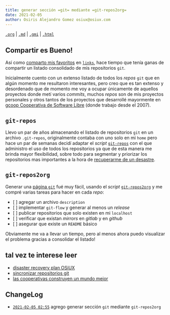 ```yaml
---
title: generar sección =git= mediante =git-repos2org=
date: 2021-02-05
author: Osiris Alejandro Gomez osiux@osiux.com
---
```


[`.org`](https://gitlab.com/osiux/osiux.gitlab.io/-/raw/master/2021-02-05-git-repos2org.org) |
[`.md`](https://gitlab.com/osiux/osiux.gitlab.io/-/raw/master/2021-02-05-git-repos2org.md) |
[`.gmi`](gemini://gmi.osiux.com/2021-02-05-git-repos2org.gmi) |
[`.html`](https://osiux.gitlab.io/2021-02-05-git-repos2org.html)

## Compartir es Bueno!

Así como [comparto mis favoritos](2021-01-29-bookmarks-vs-links) en
[`links`](links), hace tiempo que tenía ganas de compartir un
listado consolidado de mis repositorios `git`.

Inicialmente cuento con un extenso listado de todos los *repos* `git`
que en algún momento me resultaron interesantes, pero creo que es tan
extenso y desordenado que de momento me voy a ocupar únicamente de
aquellos proyectos donde metí varios *commits*, muchos *repos* son de
mis proyectos personales y otros tantos de los proyectos que desarrollé
mayormente en [gcoop Cooperativa de Software
Libre](https://www.gcoop.coop/) (donde trabajo desde el 2007).

## `git-repos`

Llevo un par de años almacenando el listado de repositorios `git` en un
archivo `.git-repos`, originalmente contaba con uno solo en mi `home`
pero hace un par de semanas decidí adaptar el *script*
[`git-repos`](https://gitlab.com/osiux/git-bash-utils/-/raw/master/git-repos)
con el que administro el uso de todos los repositorios ya que de esta
manera me brinda mayor flexibilidad, sobre todo para segmentar y
priorizar los repositorios mas importantes a la hora de [recuperarme de
un desastre](2021-01-26-disaster-recovery-plan-osiux).

## `git-repos2org`

Generar una [página `git`](git) fué muy fácil, usando el *script*
[`git-repos2org`](https://gitlab.com/osiux/git-bash-utils/-/raw/master/git-repos2org)
y me compré varias tareas para hacer en cada *repo*:

-   \[ \] agregar un archivo `description`
-   \[ \] implementar `git-flow` y generar al menos un *release*
-   \[ \] publicar repositorios que solo existen en mi `localhost`
-   \[ \] verificar que existan *mirrors* en *gitlab* y en *github*
-   \[ \] asegurar que existe un `README` básico

Obviamente me va a llevar un tiempo, pero al menos ahora puedo
visualizar el problema gracias a consolidar el listado!

## tal vez te interese leer

-   [disaster recovery plan
OSiUX](2021-01-26-disaster-recovery-plan-osiux)
-   [sincronizar repositorios
git](2015-01-14-sincronizar-repositorios-git-repos)
-   [las cooperativas construyen un mundo
mejor](2012-02-17-las-cooperativas-construyen-un-mundo-mejor)

## ChangeLog

-   [`2021-02-05 02:55`](https://gitlab.com/osiux/osiux.gitlab.io/-/commit/59d3cad9c12311a578328423d99f83f68b7aad51)
agrego generar sección `git` mediante `git-repos2org`
